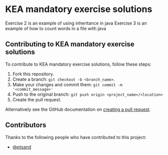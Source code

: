 # KEA mandatory exercise solutions

Exercise 2 is an example of using inheritance in java
Exercise 3 is an example of how to count words in a file with java

## Contributing to KEA mandatory exercise solutions
To contribute to KEA mandatory exercise solutions, follow these steps:

1. Fork this repository.
2. Create a branch: `git checkout -b <branch_name>`.
3. Make your changes and commit them: `git commit -m '<commit_message>'`
4. Push to the original branch: `git push origin <project_name>/<location>`
5. Create the pull request.

Alternatively see the GitHub documentation on [creating a pull request](https://help.github.com/en/github/collaborating-with-issues-and-pull-requests/creating-a-pull-request).

## Contributors

Thanks to the following people who have contributed to this project:

* [@ptsand](https://github.com/ptsand)